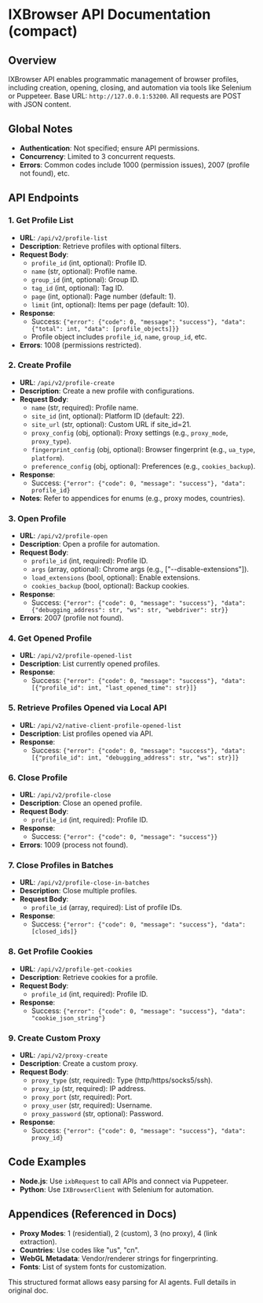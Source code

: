 # IXBrowser API Documentation (compact)

## Overview
IXBrowser API enables programmatic management of browser profiles, including creation, opening, closing, and automation via tools like Selenium or Puppeteer. Base URL: `http://127.0.0.1:53200`. All requests are POST with JSON content.

## Global Notes
- **Authentication**: Not specified; ensure API permissions.
- **Concurrency**: Limited to 3 concurrent requests.
- **Errors**: Common codes include 1000 (permission issues), 2007 (profile not found), etc.

## API Endpoints

### 1. Get Profile List
- **URL**: `/api/v2/profile-list`
- **Description**: Retrieve profiles with optional filters.
- **Request Body**:
  - `profile_id` (int, optional): Profile ID.
  - `name` (str, optional): Profile name.
  - `group_id` (int, optional): Group ID.
  - `tag_id` (int, optional): Tag ID.
  - `page` (int, optional): Page number (default: 1).
  - `limit` (int, optional): Items per page (default: 10).
- **Response**:
  - Success: `{"error": {"code": 0, "message": "success"}, "data": {"total": int, "data": [profile_objects]}}`
  - Profile object includes `profile_id`, `name`, `group_id`, etc.
- **Errors**: 1008 (permissions restricted).

### 2. Create Profile
- **URL**: `/api/v2/profile-create`
- **Description**: Create a new profile with configurations.
- **Request Body**:
  - `name` (str, required): Profile name.
  - `site_id` (int, optional): Platform ID (default: 22).
  - `site_url` (str, optional): Custom URL if site_id=21.
  - `proxy_config` (obj, optional): Proxy settings (e.g., `proxy_mode`, `proxy_type`).
  - `fingerprint_config` (obj, optional): Browser fingerprint (e.g., `ua_type`, `platform`).
  - `preference_config` (obj, optional): Preferences (e.g., `cookies_backup`).
- **Response**:
  - Success: `{"error": {"code": 0, "message": "success"}, "data": profile_id}`
- **Notes**: Refer to appendices for enums (e.g., proxy modes, countries).

### 3. Open Profile
- **URL**: `/api/v2/profile-open`
- **Description**: Open a profile for automation.
- **Request Body**:
  - `profile_id` (int, required): Profile ID.
  - `args` (array, optional): Chrome args (e.g., ["--disable-extensions"]).
  - `load_extensions` (bool, optional): Enable extensions.
  - `cookies_backup` (bool, optional): Backup cookies.
- **Response**:
  - Success: `{"error": {"code": 0, "message": "success"}, "data": {"debugging_address": str, "ws": str, "webdriver": str}}`
- **Errors**: 2007 (profile not found).

### 4. Get Opened Profile
- **URL**: `/api/v2/profile-opened-list`
- **Description**: List currently opened profiles.
- **Response**:
  - Success: `{"error": {"code": 0, "message": "success"}, "data": [{"profile_id": int, "last_opened_time": str}]}`

### 5. Retrieve Profiles Opened via Local API
- **URL**: `/api/v2/native-client-profile-opened-list`
- **Description**: List profiles opened via API.
- **Response**:
  - Success: `{"error": {"code": 0, "message": "success"}, "data": [{"profile_id": int, "debugging_address": str, "ws": str}]}`

### 6. Close Profile
- **URL**: `/api/v2/profile-close`
- **Description**: Close an opened profile.
- **Request Body**:
  - `profile_id` (int, required): Profile ID.
- **Response**:
  - Success: `{"error": {"code": 0, "message": "success"}}`
- **Errors**: 1009 (process not found).

### 7. Close Profiles in Batches
- **URL**: `/api/v2/profile-close-in-batches`
- **Description**: Close multiple profiles.
- **Request Body**:
  - `profile_id` (array, required): List of profile IDs.
- **Response**:
  - Success: `{"error": {"code": 0, "message": "success"}, "data": [closed_ids]}`

### 8. Get Profile Cookies
- **URL**: `/api/v2/profile-get-cookies`
- **Description**: Retrieve cookies for a profile.
- **Request Body**:
  - `profile_id` (int, required): Profile ID.
- **Response**:
  - Success: `{"error": {"code": 0, "message": "success"}, "data": "cookie_json_string"}`

### 9. Create Custom Proxy
- **URL**: `/api/v2/proxy-create`
- **Description**: Create a custom proxy.
- **Request Body**:
  - `proxy_type` (str, required): Type (http/https/socks5/ssh).
  - `proxy_ip` (str, required): IP address.
  - `proxy_port` (str, required): Port.
  - `proxy_user` (str, required): Username.
  - `proxy_password` (str, optional): Password.
- **Response**:
  - Success: `{"error": {"code": 0, "message": "success"}, "data": proxy_id}`

## Code Examples
- **Node.js**: Use `ixbRequest` to call APIs and connect via Puppeteer.
- **Python**: Use `IXBrowserClient` with Selenium for automation.

## Appendices (Referenced in Docs)
- **Proxy Modes**: 1 (residential), 2 (custom), 3 (no proxy), 4 (link extraction).
- **Countries**: Use codes like "us", "cn".
- **WebGL Metadata**: Vendor/renderer strings for fingerprinting.
- **Fonts**: List of system fonts for customization.

This structured format allows easy parsing for AI agents. Full details in original doc.
